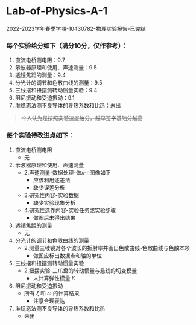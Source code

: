 # Lab-of-Physics-A-1

2022-2023学年春季学期-10430782-物理实验报告-已完结

### **每个实验给分如下（满分10分，仅作参考）：**

1. 直流电桥测电阻：9.7
2. 示波器原理和使用、声速测量：9.5
3. 透镜焦距的测量：9.4
4. 分光计的调节和色散曲线的测量：9.5
5. 三线摆和扭摆测转动惯量实验：9.4
6. 阻尼振动和受迫振动：9.1
7. 准稳态法测不良导体的导热系数和比热：未出

> ~~个人认为是按照实验速度给分，越早签字基础分越高~~

### **每个实验待改进点如下：**

1. 直流电桥测电阻
   - 无
2. 示波器原理和使用、声速测量
   - 2.声速测量-数据处理-做x-n图像如下
       - 应该利用逐差法
       - 缺少误差分析
   - 3.研究性内容-实验数据
       - 缺少实验现象分析
   - 4.研究性选作内容-实验任务或实验步骤
       - 做图后未得出结果
3. 透镜焦距的测量
   - 无
4. 分光计的调节和色散曲线的测量
   - 2.测量三棱镜对各个波⻓的折射率并画出色散曲线-色散曲线与色散本领
       - 做图应标出数据点和轴的单位
5. 三线摆和扭摆测转动惯量实验
   - 2.扭摆实验-三爪盘的转动惯量与悬线的切变模量
       - 未计算弹性模量 $K$
6. 阻尼振动和受迫振动
   - 所有 $\zeta$ 和 $\omega$ 的计算结果
       - 注意合理表达
7. 准稳态法测不良导体的导热系数和比热
   - 未出